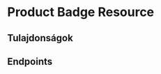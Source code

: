 # Product Badge Resource

## Tulajdonságok

<ResourceProperties :resource="'product_badge'" :lang="'hu'"/>

## Endpoints

[//]: <> (GET ENDPOINT)
<ResourceEndpoint :resource="'product_badge'" :endpoint="'get'" :lang="'hu'">

<template v-slot:responseJSON>

<<< @/docs/fixtures/api/product_badge/response/json/get_id.json

</template>

<template v-slot:responseXML>

<<< @/docs/fixtures/api/product_badge/response/xml/get_id.xml

</template>

</ResourceEndpoint>

[//]: <> (GETCOLLECTION ENDPOINT)
<ResourceEndpoint :resource="'product_badge'" :endpoint="'getCollection'" :lang="'hu'">

<template v-slot:responseJSON>

<<< @/docs/fixtures/api/product_badge/response/json/get_page.json

</template>

<template v-slot:responseXML>

<<< @/docs/fixtures/api/product_badge/response/xml/get_page.xml

</template>

</ResourceEndpoint>

[//]: <> (POST ENDPOINT)
<ResourceEndpoint :resource="'product_badge'" :endpoint="'post'" :lang="'hu'">

<template v-slot:request>

<<< @/docs/fixtures/api/product_badge/request/post.json

</template>

<template v-slot:responseJSON>

<<< @/docs/fixtures/api/product_badge/response/json/get_id.json

</template>

<template v-slot:responseXML>

<<< @/docs/fixtures/api/product_badge/response/xml/get_id.xml

</template>

</ResourceEndpoint>

[//]: <> (PUT ENDPOINT)
<ResourceEndpoint :resource="'product_badge'" :endpoint="'put'" :lang="'hu'">

<template v-slot:request>

<<< @/docs/fixtures/api/product_badge/request/post.json

</template>

<template v-slot:responseJSON>

<<< @/docs/fixtures/api/product_badge/response/json/get_id.json

</template>

<template v-slot:responseXML>

<<< @/docs/fixtures/api/product_badge/response/xml/get_id.xml

</template>

</ResourceEndpoint>

[//]: <> (DELETE ENDPOINT)
<ResourceEndpoint :resource="'product_badge'" :endpoint="'delete'" :lang="'hu'"/>

